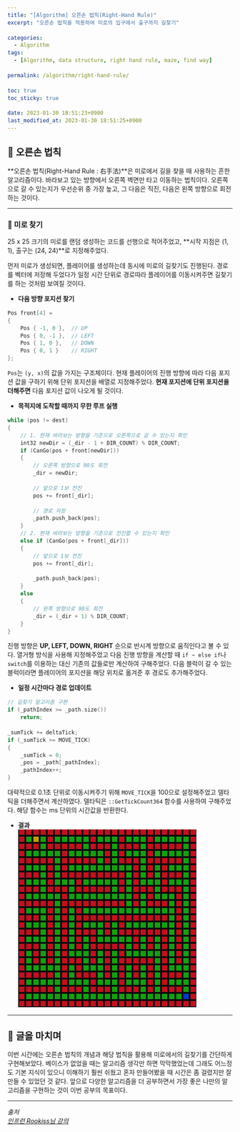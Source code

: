 ```yaml
---
title: "[Algorithm] 오른손 법칙(Right-Hand Rule)"
excerpt: "오른손 법칙을 적용하여 미로의 입구에서 출구까지 길찾기"

categories:
  - Algorithm
tags:
  - [Algorithm, data structure, right hand rule, maze, find way]

permalink: /algorithm/right-hand-rule/

toc: true
toc_sticky: true

date: 2023-01-30 18:51:23+0900
last_modified_at: 2023-01-30 18:51:25+0900
---
```

 
## 👻 오른손 법칙
**오른손 법칙(Right-Hand Rule : 右手法)**은 미로에서 길을 찾을 때 사용하는 흔한 알고리즘이다. 바라보고 있는 방향에서 오른쪽 벽면만 타고 이동하는 법칙이다. 오른쪽으로 갈 수 있는지가 우선순위 중 가장 높고, 그 다음은 직진, 다음은 왼쪽 방향으로 회전하는 것이다.

***

### 🌱 미로 찾기
25 x 25 크기의 미로를 랜덤 생성하는 코드를 선행으로 적어주었고, **시작 지점은 (1, 1), 출구는 (24, 24)**로 지정해주었다.

먼저 미로가 생성되면, 플레이어를 생성하는데 동시에 미로의 길찾기도 진행된다. 경로를 벡터에 저장해 두었다가 일정 시간 단위로 경로따라 플레이어를 이동시켜주면 길찾기를 하는 것처럼 보여질 것이다.

- **다음 방향 포지션 찾기**   
```c++
Pos front[4] =
{
    Pos { -1, 0 },	// UP
    Pos { 0, -1 },	// LEFT
    Pos { 1, 0 },	// DOWN
    Pos { 0, 1 }	// RIGHT
};
```

``` Pos ```는 ``` (y, x) ```의 값을 가지는 구조체이다. 현재 플레이어의 진행 방향에 따라 다음 포지션 값을 구하기 위해 단위 포지션을 배열로 지정해주었다. **현재 포지션에 단위 포지션을 더해주면** 다음 포지션 값이 나오게 될 것이다.

- **목적지에 도착할 때까지 무한 루프 실행**   
```c++
while (pos != dest)
{
    // 1. 현재 바라보는 방향을 기준으로 오른쪽으로 갈 수 있는지 확인
    int32 newDir = (_dir - 1 + DIR_COUNT) % DIR_COUNT;
    if (CanGo(pos + front[newDir]))
    {
        // 오른쪽 방향으로 90도 회전
        _dir = newDir;

        // 앞으로 1보 전진
        pos += front[_dir];

        // 경로 저장
        _path.push_back(pos);
    }
    // 2. 현재 바라보는 방향을 기준으로 전진할 수 있는지 확인
    else if (CanGo(pos + front[_dir]))
    {
        // 앞으로 1보 전진
        pos += front[_dir];

        _path.push_back(pos);
    }
    else
    {
        // 왼쪽 방향으로 90도 회전
        _dir = (_dir + 1) % DIR_COUNT;
    }
}
```

진행 방향은 **UP, LEFT, DOWN, RIGHT** 순으로 반시계 방향으로 움직인다고 볼 수 있다. 열거형 방식을 사용해 지정해주었고 다음 진행 방향을 계산할 때 ``` if ~ else if ```나 ``` switch ```를 이용하는 대신 기존의 값들로만 계산하여 구해주었다. 다음 블럭이 갈 수 있는 블럭이라면 플레이어의 포지션을 해당 위치로 옮겨준 후 경로도 추가해주었다.

- **일정 시간마다 경로 업데이트**   
```c++
// 길찾기 알고리즘 구현
if (_pathIndex >= _path.size())
    return;

_sumTick += deltaTick;
if (_sumTick >= MOVE_TICK)
{
    _sumTick = 0;
    _pos = _path[_pathIndex];
    _pathIndex++;
}
```

대략적으로 0.1초 단위로 이동시켜주기 위해 ``` MOVE_TICK ```을 100으로 설정해주었고 델타틱을 더해주면서 계산하였다. 델타틱은 ``` ::GetTickCount364 ``` 함수를 사용하여 구해주었다. 해당 함수는 ms 단위의 시간값을 반환한다.

- **결과**   
![Alt Text](/assets/images/posts_img/basics/algorithm/right-hand-rule/right-hand-rule-result.gif)   

***

## 👻 글을 마치며
이번 시간에는 오른손 법칙의 개념과 해당 법칙을 활용해 미로에서의 길찾기를 간단하게 구현해보았다. 베이스가 없었을 때는 알고리즘 생각만 하면 막막했었는데 그래도 어느정도 기본 지식이 있으니 이해하기 훨씬 쉬웠고 혼자 만들어봤을 때 시간은 좀 걸렸지만 잘 만들 수 있었던 것 같다. 앞으로 다양한 알고리즘을 더 공부하면서 가장 좋은 나만의 알고리즘을 구현하는 것이 이번 공부의 목표이다.

***

_출처_   
_[인프런 Rookiss님 강의](https://inf.run/1JwV)_
